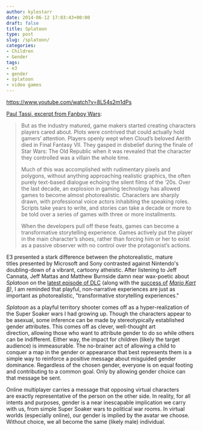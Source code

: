 ```yaml
---
author: kylestarr
date: 2014-06-12 17:03:43+00:00
draft: false
title: Splatoon
type: post
slug: /splatoon/
categories:
- Children
- Gender
tags:
- e3
- gender
- splatoon
- video games
---
```


<https://www.youtube.com/watch?v=8L54s2m1dPs>

[Paul Tassi, excerpt from Fanboy Wars](https://itunes.apple.com/us/book/fanboy-wars-fight-for-future/id888119344?mt=11&uo=4&at=1l3v2y3&ct=TSOG):

> But as the industry matured, game makers started creating characters players cared about. Plots were contrived that could actually hold gamers’ attention. Players openly wept when Cloud’s beloved Aerith died in Final Fantasy VII. They gasped in disbelief during the finale of Star Wars: The Old Republic when it was revealed that the character they controlled was a villain the whole time.
>
> Much of this was accomplished with rudimentary pixels and polygons, without anything approaching realistic graphics, the often purely text-based dialogue echoing the silent films of the ‘20s. Over the last decade, an explosion in gaming technology has allowed games to become almost photorealistic. Characters are sharply drawn, with professional voice actors inhabiting the speaking roles. Scripts take years to write, and stories can take a decade or more to be told over a series of games with three or more installments.
>
> When the developers pull off these feats, games can become a transformative storytelling experience. Games actively put the player in the main character’s shoes, rather than forcing him or her to exist as a passive observer with no control over the protagonist’s actions.

E3 presented a stark difference between the photorealistic, mature titles presented by Microsoft and Sony contrasted against Nintendo's doubling-down of a vibrant, cartoony atheistic. After listening to Jeff Cannata, Jeff Mattas and Matthew Burnside damn near wax-poetic about _Splatoon_ on the [latest episode of DLC](https://itunes.apple.com/us/podcast/dlc-25-e3-day-2-now-thats/id794234509?i=314663519&mt=2&at=1l3v2y3&ct=TSOG) (along with the [success of](https://tsogaming.com/2014/06/12/mario-kart-is-moving-units/) _[Mario Kart 8](https://tsogaming.com/2014/06/12/mario-kart-is-moving-units/))_, I am reminded that playful, non-narrative experiences are just as important as photorealistic, "transformative storytelling experiences."

_Splatoon_ as a playful territory shooter comes off as a hyper-realization of the Super Soaker wars I had growing up. Though the characters appear to be asexual, some inference can be made by stereotypically established gender attributes. This comes off as clever, well-thought art direction, allowing those who want to attribute gender to do so while others can be indifferent. Either way, the impact for children (likely the target audience) is immeasurable. The no-brainer act of allowing a child to conquer a map in the gender or appearance that best represents them is a simple way to reinforce a positive message about misguided gender dominance. Regardless of the chosen gender, everyone is on equal footing and contributing to a common goal. Only by allowing gender choice can that message be sent.

Online multiplayer carries a message that opposing virtual characters are exactly representative of the person on the other side. In reality, for all intents and purposes, gender is a near inescapable implication we carry with us, from simple Super Soaker wars to political war rooms. In virtual worlds (especially online), our gender is implied by the avatar we choose. Without choice, we all become the same (likely male) individual.
